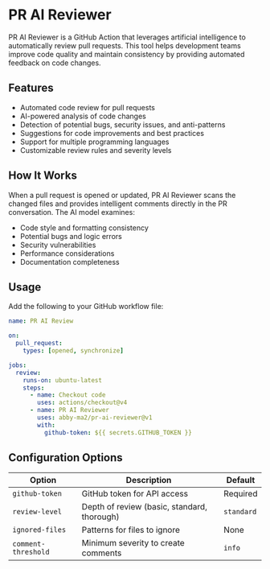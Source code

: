 # PR AI Reviewer

PR AI Reviewer is a GitHub Action that leverages artificial intelligence to
automatically review pull requests. This tool helps development teams improve
code quality and maintain consistency by providing automated feedback on code
changes.

## Features

- Automated code review for pull requests
- AI-powered analysis of code changes
- Detection of potential bugs, security issues, and anti-patterns
- Suggestions for code improvements and best practices
- Support for multiple programming languages
- Customizable review rules and severity levels

## How It Works

When a pull request is opened or updated, PR AI Reviewer scans the changed files
and provides intelligent comments directly in the PR conversation. The AI model
examines:

- Code style and formatting consistency
- Potential bugs and logic errors
- Security vulnerabilities
- Performance considerations
- Documentation completeness

## Usage

Add the following to your GitHub workflow file:

```yaml
name: PR AI Review

on:
  pull_request:
    types: [opened, synchronize]

jobs:
  review:
    runs-on: ubuntu-latest
    steps:
      - name: Checkout code
        uses: actions/checkout@v4
      - name: PR AI Reviewer
        uses: abby-ma2/pr-ai-reviewer@v1
        with:
          github-token: ${{ secrets.GITHUB_TOKEN }}
```

## Configuration Options

| Option              | Description                                 | Default    |
| ------------------- | ------------------------------------------- | ---------- |
| `github-token`      | GitHub token for API access                 | Required   |
| `review-level`      | Depth of review (basic, standard, thorough) | `standard` |
| `ignored-files`     | Patterns for files to ignore                | None       |
| `comment-threshold` | Minimum severity to create comments         | `info`     |
